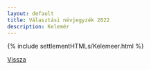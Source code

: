 ```yaml
---
layout: default
title: Választási névjegyzék 2022
description: Kelemér
---
```


{% include settlementHTMLs/Kelemeer.html %}

[Vissza](../)
